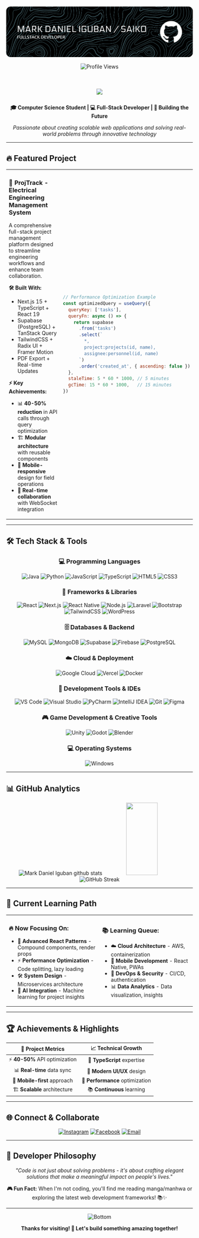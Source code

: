 ![Header](./banner.png)


<div align="center">

![Profile Views](https://komarev.com/ghpvc/?username=SAIKO0000&color=0891b2&style=flat-square&label=Profile+Views)

</div>

<h1 align="center">
    <img src="https://readme-typing-svg.herokuapp.com/?font=Righteous&size=35&center=true&vCenter=true&width=600&height=70&duration=4000&color=87CEEB&background=87CEEB00&gradient=4FC3F7,29B6F6,0288D1&gradientColor=true&lines=Hi+There!+👋;Lets+Build+the+Future+with+Code+🚀;Turn+Ideas+into+Reality+💡;Solve+Real+World+Problems+⚡;" />
</h1>

<div align="center">
  
**🎓 Computer Science Student | 💻 Full-Stack Developer | 🚀 Building the Future**

*Passionate about creating scalable web applications and solving real-world problems through innovative technology*

</div>

---

## 🔥 Featured Project

<table>
<tr>
<td width="50%">

### 🚀 **ProjTrack - Electrical Engineering Management System**
A comprehensive full-stack project management platform designed to streamline engineering workflows and enhance team collaboration.

**🛠️ Built With:**
- Next.js 15 + TypeScript + React 19
- Supabase (PostgreSQL) + TanStack Query  
- TailwindCSS + Radix UI + Framer Motion
- PDF Export + Real-time Updates

**⚡ Key Achievements:**
- 📊 **40-50% reduction** in API calls through query optimization
- 🏗️ **Modular architecture** with reusable components
- 📱 **Mobile-responsive** design for field operations
- 🔄 **Real-time collaboration** with WebSocket integration

</td>
<td width="50%">

```javascript
// Performance Optimization Example
const optimizedQuery = useQuery({
  queryKey: ['tasks'],
  queryFn: async () => {
    return supabase
      .from('tasks')
      .select(`
        *,
        project:projects(id, name),
        assignee:personnel(id, name)
      `)
      .order('created_at', { ascending: false })
  },
  staleTime: 5 * 60 * 1000, // 5 minutes
  gcTime: 15 * 60 * 1000,   // 15 minutes
})
```

</td>
</tr>
</table>

---

## 🛠️ Tech Stack & Tools

<div align="center">

### 💻 Programming Languages
![Java](https://img.shields.io/badge/Java-ED8B00?style=for-the-badge&logo=openjdk&logoColor=white)
![Python](https://img.shields.io/badge/Python-3776AB?style=for-the-badge&logo=python&logoColor=white)
![JavaScript](https://img.shields.io/badge/JavaScript-F7DF1E?style=for-the-badge&logo=javascript&logoColor=black)
![TypeScript](https://img.shields.io/badge/TypeScript-007ACC?style=for-the-badge&logo=typescript&logoColor=white)
![HTML5](https://img.shields.io/badge/HTML5-E34F26?style=for-the-badge&logo=html5&logoColor=white)
![CSS3](https://img.shields.io/badge/CSS3-1572B6?style=for-the-badge&logo=css3&logoColor=white)

### 🚀 Frameworks & Libraries
![React](https://img.shields.io/badge/React-20232A?style=for-the-badge&logo=react&logoColor=61DAFB)
![Next.js](https://img.shields.io/badge/Next.js-000000?style=for-the-badge&logo=next.js&logoColor=white)
![React Native](https://img.shields.io/badge/React_Native-20232A?style=for-the-badge&logo=react&logoColor=61DAFB)
![Node.js](https://img.shields.io/badge/Node.js-43853D?style=for-the-badge&logo=node.js&logoColor=white)
![Laravel](https://img.shields.io/badge/Laravel-FF2D20?style=for-the-badge&logo=laravel&logoColor=white)
![Bootstrap](https://img.shields.io/badge/Bootstrap-563D7C?style=for-the-badge&logo=bootstrap&logoColor=white)
![TailwindCSS](https://img.shields.io/badge/Tailwind_CSS-38B2AC?style=for-the-badge&logo=tailwind-css&logoColor=white)
![WordPress](https://img.shields.io/badge/WordPress-21759B?style=for-the-badge&logo=wordpress&logoColor=white)

### 🗄️ Databases & Backend
![MySQL](https://img.shields.io/badge/MySQL-005C84?style=for-the-badge&logo=mysql&logoColor=white)
![MongoDB](https://img.shields.io/badge/MongoDB-4EA94B?style=for-the-badge&logo=mongodb&logoColor=white)
![Supabase](https://img.shields.io/badge/Supabase-3ECF8E?style=for-the-badge&logo=supabase&logoColor=white)
![Firebase](https://img.shields.io/badge/Firebase-FFCA28?style=for-the-badge&logo=firebase&logoColor=black)
![PostgreSQL](https://img.shields.io/badge/PostgreSQL-316192?style=for-the-badge&logo=postgresql&logoColor=white)

### ☁️ Cloud & Deployment
![Google Cloud](https://img.shields.io/badge/Google_Cloud-4285F4?style=for-the-badge&logo=google-cloud&logoColor=white)
![Vercel](https://img.shields.io/badge/Vercel-000000?style=for-the-badge&logo=vercel&logoColor=white)
![Docker](https://img.shields.io/badge/Docker-2496ED?style=for-the-badge&logo=docker&logoColor=white)

### 🔧 Development Tools & IDEs
![VS Code](https://img.shields.io/badge/VS_Code-0078D4?style=for-the-badge&logo=visual%20studio%20code&logoColor=white)
![Visual Studio](https://img.shields.io/badge/Visual_Studio-5C2D91?style=for-the-badge&logo=visual%20studio&logoColor=white)
![PyCharm](https://img.shields.io/badge/PyCharm-143?style=for-the-badge&logo=pycharm&logoColor=black&color=black&labelColor=green)
![IntelliJ IDEA](https://img.shields.io/badge/IntelliJ_IDEA-000000.svg?style=for-the-badge&logo=intellij-idea&logoColor=white)
![Git](https://img.shields.io/badge/Git-F05032?style=for-the-badge&logo=git&logoColor=white)
![Figma](https://img.shields.io/badge/Figma-F24E1E?style=for-the-badge&logo=figma&logoColor=white)

### 🎮 Game Development & Creative Tools
![Unity](https://img.shields.io/badge/Unity-100000?style=for-the-badge&logo=unity&logoColor=white)
![Godot](https://img.shields.io/badge/GODOT-%23FFFFFF.svg?style=for-the-badge&logo=godot-engine)
![Blender](https://img.shields.io/badge/blender-%23F5792A.svg?style=for-the-badge&logo=blender&logoColor=white)

### 💻 Operating Systems
![Windows](https://img.shields.io/badge/Windows-0078D6?style=for-the-badge&logo=windows&logoColor=white)

</div>

---

## 📊 GitHub Analytics

<div align="center">
  <img width="49%" height="195px" src="https://github-readme-stats.vercel.app/api?username=SAIKO0000&show_icons=true&count_private=true&hide_border=true&title_color=00b4d8&icon_color=00b4d8&text_color=c9d1d9&bg_color=0d1117" alt="Mark Daniel Iguban github stats" /> 
  <img width="41%" height="195px" src="https://github-readme-stats.vercel.app/api/top-langs/?username=SAIKO0000&layout=compact&hide_border=true&title_color=00b4d8&text_color=00b4d8&bg_color=0d1117" />
</div>

<div align="center">
  <img src="https://github-readme-streak-stats.herokuapp.com?user=SAIKO0000&theme=gotham&hide_border=true&background=0D1117&stroke=0000&ring=00b4d8&fire=00b4d8&currStreakLabel=00b4d8" alt="GitHub Streak" />
</div>

---

## 🎯 Current Learning Path

<table>
<tr>
<td width="50%">

### 🔥 **Now Focusing On:**
- 🚀 **Advanced React Patterns** - Compound components, render props
- ⚡ **Performance Optimization** - Code splitting, lazy loading
- 🛠️ **System Design** - Microservices architecture
- 🤖 **AI Integration** - Machine learning for project insights

</td>
<td width="50%">

### 📚 **Learning Queue:**
- ☁️ **Cloud Architecture** - AWS, containerization
- 📱 **Mobile Development** - React Native, PWAs  
- 🔐 **DevOps & Security** - CI/CD, authentication
- 📊 **Data Analytics** - Data visualization, insights

</td>
</tr>
</table>

---

## 🏆 Achievements & Highlights

<div align="center">

| 🎯 **Project Metrics** | 📈 **Technical Growth** |
|:---:|:---:|
| ⚡ **40-50%** API optimization | 🔧 **TypeScript** expertise |
| 📊 **Real-time** data sync | 🎨 **Modern UI/UX** design |
| 📱 **Mobile-first** approach | 🚀 **Performance** optimization |
| 🏗️ **Scalable** architecture | 📚 **Continuous** learning |

</div>

---

## 🌐 Connect & Collaborate

<div align="center">

[![Instagram](https://img.shields.io/badge/Instagram-E4405F?style=for-the-badge&logo=instagram&logoColor=white)](https://www.instagram.com/sircartierr0/)
[![Facebook](https://img.shields.io/badge/Facebook-1877F2?style=for-the-badge&logo=facebook&logoColor=white)](https://www.facebook.com/MarkDaniel.Iguban)
[![Email](https://img.shields.io/badge/Email-D14836?style=for-the-badge&logo=gmail&logoColor=white)](mailto:main.markdaniel.iguban@cvsu.edu.ph)

</div>

---

## 💭 Developer Philosophy

<div align="center">

*"Code is not just about solving problems - it's about crafting elegant solutions that make a meaningful impact on people's lives."*

**🎮 Fun Fact:** When I'm not coding, you'll find me reading manga/manhwa or exploring the latest web development frameworks! 📚✨

</div>

---

<div align="center">
  
![Bottom](https://capsule-render.vercel.app/api?type=waving&color=gradient&height=100&section=footer)

**Thanks for visiting! 🚀 Let's build something amazing together!**

</div>
